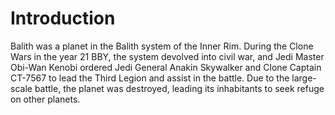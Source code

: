 # Introduction

Balith was a planet in the Balith system of the Inner Rim.
During the Clone Wars in the year 21 BBY, the system devolved into civil war, and Jedi Master Obi-Wan Kenobi ordered Jedi General Anakin Skywalker and Clone Captain CT-7567 to lead the Third Legion and assist in the battle.
Due to the large-scale battle, the planet was destroyed, leading its inhabitants to seek refuge on other planets.
